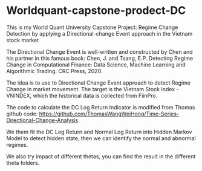 # Worldquant-capstone-prodect-DC
This is my World Quant University Capstone Project: Regime Change Detection by applying a Directional-change Event approach in the Vietnam stock market

The Directional Change Event is well-written and constructed by Chen and his partner in this famous book:
Chen, J. and Tsang, E.P. Detecting Regime Change in Computational Finance: Data Science, Machine Learning and Algorithmic Trading. CRC Press, 2020.

The idea is to use to Directional Change Event approach to detect Regime Change in market movement. The target is the Vietnam Stock Index - VNINDEX, which the historical data is collected from FiinPro.

The code to calculate the DC Log Return Indicator is modified from Thomas github code:
https://github.com/ThomasWangWeiHong/Time-Series-Directional-Change-Analysis

We them fit the DC Log Return and Normal Log Return into Hidden Markov Model to detect hidden state, then we can identify the normal and abnormal regimes.

We also try impact of different thetas, you can find the result in the different theta folders.


